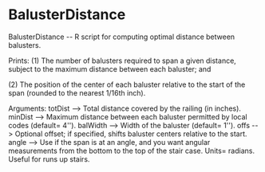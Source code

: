 BalusterDistance
================

BalusterDistance -- R script for computing optimal distance between balusters.

  Prints: 
   (1) The number of balusters required to span a given distance, subject 
       to the maximum distance between each baluster; and 

   (2) The position of the center of each baluster relative to the start 
       of the span (rounded to the nearest 1/16th inch).

  Arguments: 
   totDist  --> Total distance covered by the railing (in inches).
   minDist  --> Maximum distance between each baluster permitted by local codes (default= 4''). 
   balWidth --> Width of the baluster (default= 1'').
   offs     --> Optional offset; if specified, shifts baluster centers relative to the start.
   angle    --> Use if the span is at an angle, and you want angular measurements from the bottom
                to the top of the stair case.  Units= radians.  Useful for runs up stairs.
